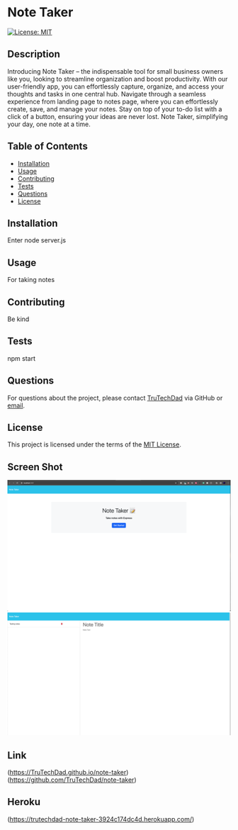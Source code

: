 # Note Taker
[![License: MIT](https://img.shields.io/badge/license-MIT-blue)](https://opensource.org/licenses/MIT)

## Description
Introducing Note Taker – the indispensable tool for small business owners like you, looking to streamline organization and boost productivity. With our user-friendly app, you can effortlessly capture, organize, and access your thoughts and tasks in one central hub. Navigate through a seamless experience from landing page to notes page, where you can effortlessly create, save, and manage your notes. Stay on top of your to-do list with a click of a button, ensuring your ideas are never lost. Note Taker, simplifying your day, one note at a time.

## Table of Contents
- [Installation](#installation)
- [Usage](#usage)
- [Contributing](#contributing)
- [Tests](#tests)
- [Questions](#questions)
- [License](#license)


## Installation
Enter node server.js

## Usage
For taking notes

## Contributing
Be kind

## Tests
npm start

## Questions
For questions about the project, please contact [TruTechDad](https://github.com/TruTechDad) via GitHub or [email](mailto:Phambrown@carolina.rr.com).

## License

This project is licensed under the terms of the [MIT License](https://opensource.org/licenses/MIT).

## Screen Shot
![Note Taker](./Screenshot%20Note1.png)
![Note Taker](./Screenshot%20Note2.png)

## Link
(https://TruTechDad.github.io/note-taker)
(https://github.com/TruTechDad/note-taker)

## Heroku
(https://trutechdad-note-taker-3924c174dc4d.herokuapp.com/)